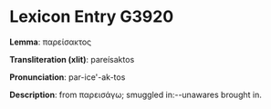 # Lexicon Entry G3920

**Lemma**: παρείσακτος

**Transliteration (xlit)**: pareísaktos

**Pronunciation**: par-ice'-ak-tos

**Description**:
from παρεισάγω; smuggled in:--unawares brought in.
